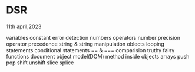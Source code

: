 # DSR

11th april,2023 

variables 
constant 
error detection 
numbers
operators
number  precision 
operator precedence 
string & string manipulation 
oblects
looping statements
conditional statements
== & === comparision
truthy falsy
functions 
document object model(DOM)
method inside objects arrays
push pop
shift unshift
slice splice
